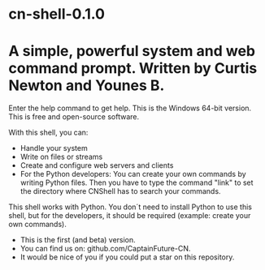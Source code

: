# cn-shell-0.1.0
# A simple, powerful system and web command prompt. Written by Curtis Newton and Younes B.
Enter the help command to get help.
This is the Windows 64-bit version.
This is free and open-source software.

With this shell, you can:
- Handle your system
- Write on files or streams
- Create and configure web servers and clients
- For the Python developers: You can create your own commands by writing Python files. Then you have to type the command
"link" to set the directory where CNShell has to search your commands.

This shell works with Python. You don´t need to install Python to use this shell, but for the developers, it should be required
(example: create your own commands).

- This is the first (and beta) version.
- You can find us on: github.com/CaptainFuture-CN.
- It would be nice of you if you could put a star on this repository.